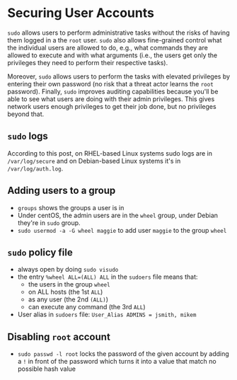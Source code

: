 # Securing User Accounts

`sudo` allows users to perform administrative tasks without the risks of having them logged in a the `root` user. `sudo` also allows fine-grained control what the individual users are allowed to do, e.g., what commands they are allowed to execute and with what arguments (i.e., the users get only the privileges they need to perform their respective tasks).

Moreover, `sudo` allows users to perform the tasks with elevated privileges by entering their own password (no risk that a threat actor learns the `root` password). Finally, `sudo` improves auditing capabilities because you'll be able to see what users are doing with their admin privileges. This gives network users enough privileges to get their job done, but no privileges beyond that.

## `sudo` logs
According to this post, on RHEL-based Linux systems sudo logs are in `/var/log/secure` and on Debian-based Linux systems it's in `/var/log/auth.log`.

## Adding users to a group
* `groups` shows the groups a user is in
* Under centOS, the admin users are in the `wheel` group, under Debian they're in `sudo` group.
* `sudo usermod -a -G wheel maggie` to add user `maggie` to the group `wheel`

## `sudo` policy file
* always open by doing `sudo visudo`
* the entry `%wheel ALL=(ALL) ALL` in the `sudoers` file means that:
  * the users in the group `wheel`
  * on ALL hosts (the 1st `ALL`)
  * as any user (the 2nd `(ALL)`)
  * can execute any command (the 3rd `ALL`)
* User alias in `sudoers` file: `User_Alias ADMINS = jsmith, mikem`

## Disabling `root` account
* `sudo passwd -l root` locks the password of the given account by adding a `!` in front of the password which turns it into a value that match no possible hash value
